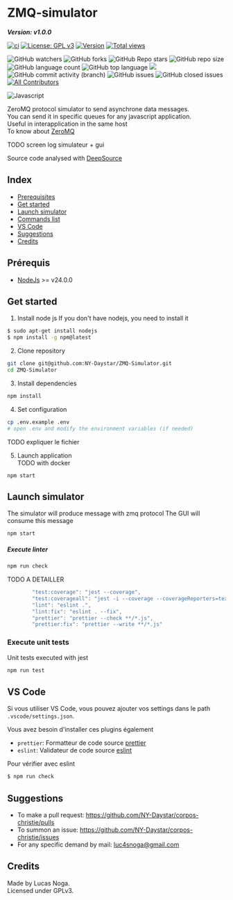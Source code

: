 # ZMQ-simulator

**_Version: v1.0.0_**

[![ci](https://github.com/NY-Daystar/zmq-simulator/actions/workflows/go.yml/badge.svg?branch=master)](https://github.com/NY-Daystar/zmq-simulator/actions)
[![License: GPL v3](https://img.shields.io/badge/License-GPLv3-blue.svg)](https://www.gnu.org/licenses/gpl-3.0)
[![Version](https://img.shields.io/github/tag/Ny-daystar/zmq-simulator.svg)](https://github.com/NY-Daystar/zmq-simulator/releases)
[![Total views](https://img.shields.io/sourcegraph/rrc/github.com/NY-Daystar/zmq-simulator.svg)](https://sourcegraph.com/github.com/NY-Daystar/zmq-simulator)

![GitHub watchers](https://img.shields.io/github/watchers/ny-daystar/zmq-simulator)
![GitHub forks](https://img.shields.io/github/forks/ny-daystar/zmq-simulator)
![GitHub Repo stars](https://img.shields.io/github/stars/ny-daystar/zmq-simulator)
![GitHub repo size](https://img.shields.io/github/repo-size/ny-daystar/zmq-simulator)
![GitHub language count](https://img.shields.io/github/languages/count/ny-daystar/zmq-simulator)
![GitHub top language](https://img.shields.io/github/languages/top/ny-daystar/zmq-simulator)
<a href="https://codeclimate.com/github/ny-daystar/zmq-simulator/maintainability"><img src="https://api.codeclimate.com/v1/badges/715c6f3ffb08de5ca621/maintainability" /></a>  
![GitHub commit activity (branch)](https://img.shields.io/github/commit-activity/m/ny-daystar/zmq-simulator/main)
![GitHub issues](https://img.shields.io/github/issues/ny-daystar/zmq-simulator)
![GitHub closed issues](https://img.shields.io/github/issues-closed-raw/ny-daystar/zmq-simulator)
[![All Contributors](https://img.shields.io/badge/all_contributors-1-blue.svg?style=circular)](#contributors)

![Javascript](https://img.shields.io/badge/-JavaScript-333333?style=flat&logo=javascript)

ZeroMQ protocol simulator to send asynchrone data messages.  
You can send it in specific queues for any javascript application.  
Useful in interapplication in the same host  
To know about [ZeroMQ](https://zeromq.org/)

TODO screen log simulateur + gui

<!-- ![Graphic user interface](./docs/graphicmode.png)
![Settings](./docs/settings.png) -->

Source code analysed with [DeepSource](https://deepsource.com/)

## Index

- [Prerequisites](#prerequisites)
- [Get started](#get-started)
- [Launch simulator](#launch-simulator)
- [Commands list](#commands-list)
- [VS Code](#vs-code)
- [Suggestions](#suggestions)
- [Credits](#credits)

## Prérequis

- [NodeJs](https://nodejs.org/) >= v24.0.0

## Get started

1. Install node js If you don't have nodejs, you need to install it

```bash
$ sudo apt-get install nodejs
$ npm install -g npm@latest
```

2. Clone repository

```bash
git clone git@github.com:NY-Daystar/ZMQ-Simulator.git
cd ZMQ-Simulator
```

3. Install dependencies

```bash
npm install
```

4. Set configuration

```bash
cp .env.example .env
# open .env and modify the environment variables (if needed)
```

TODO expliquer le fichier

5. Launch application  
   TODO with docker

```
npm start
```

## Launch simulator

The simulator will produce message with zmq protocol The GUI will consume this message

```bash
npm start
```

##### Execute linter

```bash
npm run check
```

TODO A DETAILLER

```js
		"test:coverage": "jest --coverage",
		"test:coverageall": "jest -i --coverage --coverageReporters=text-lcov | coveralls",
		"lint": "eslint .",
		"lint:fix": "eslint . --fix",
		"prettier": "prettier --check **/*.js",
		"prettier:fix": "prettier --write **/*.js"
```

### Execute unit tests

Unit tests executed with jest

```bash
npm run test
```

## VS Code

Si vous utiliser VS Code, vous pouvez ajouter vos settings dans le path `.vscode/settings.json`.

Vous avez besoin d'installer ces plugins également

- `prettier`: Formatteur de code source [prettier](https://prettier.io/)
- `eslint`: Validateur de code source [eslint](https://eslint.org/)

Pour vérifier avec eslint

```bash
$ npm run check
```

## Suggestions

- To make a pull request: https://github.com/NY-Daystar/corpos-christie/pulls
- To summon an issue: https://github.com/NY-Daystar/corpos-christie/issues
- For any specific demand by mail: luc4snoga@gmail.com

## Credits

Made by Lucas Noga.  
Licensed under GPLv3.
